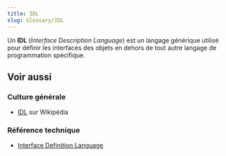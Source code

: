 ```yaml
---
title: IDL
slug: Glossary/IDL
---
```


Un **IDL** (_Interface Description Language_) est un langage générique utilisé pour définir les interfaces des objets en dehors de tout autre langage de programmation spécifique.

## Voir aussi

### Culture générale

- [IDL](https://fr.wikipedia.org/wiki/Interface_Description_Language) sur Wikipédia

### Référence technique

- [Interface Definition Language](http://www.eecs.berkeley.edu/~messer/netappc/Supplements/10-idl.pdf)
